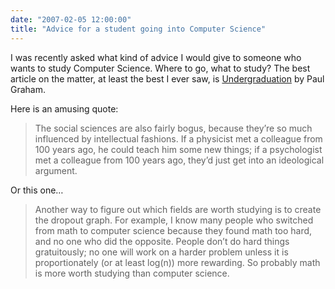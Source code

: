 ```yaml
---
date: "2007-02-05 12:00:00"
title: "Advice for a student going into Computer Science"
---
```




I was recently asked what kind of advice I would give to someone who wants to study Computer Science. Where to go, what to study? The best article on the matter, at least the best I ever saw, is [Undergraduation](http://www.paulgraham.com/college.html) by Paul Graham. 

Here is an amusing quote:

> The social sciences are also fairly bogus, because they&rsquo;re so much influenced by intellectual fashions. If a physicist met a colleague from 100 years ago, he could teach him some new things; if a psychologist met a colleague from 100 years ago, they&rsquo;d just get into an ideological argument. 


Or this one&hellip;

> Another way to figure out which fields are worth studying is to create the dropout graph. For example, I know many people who switched from math to computer science because they found math too hard, and no one who did the opposite. People don&rsquo;t do hard things gratuitously; no one will work on a harder problem unless it is proportionately (or at least log(n)) more rewarding. So probably math is more worth studying than computer science.


